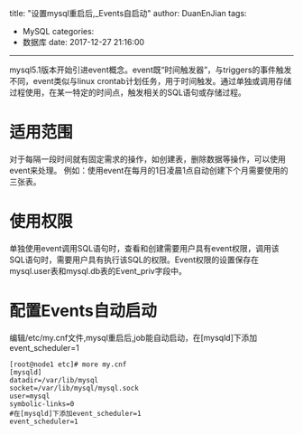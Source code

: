 title: "设置mysql重启后,\_Events自启动"
author: DuanEnJian
tags:
  - MySQL
categories:
  - 数据库
date: 2017-12-27 21:16:00
---
mysql5.1版本开始引进event概念。event既“时间触发器”，与triggers的事件触发不同，event类似与linux crontab计划任务，用于时间触发。通过单独或调用存储过程使用，在某一特定的时间点，触发相关的SQL语句或存储过程。
# 适用范围
对于每隔一段时间就有固定需求的操作，如创建表，删除数据等操作，可以使用event来处理。
例如：使用event在每月的1日凌晨1点自动创建下个月需要使用的三张表。

# 使用权限
单独使用event调用SQL语句时，查看和创建需要用户具有event权限，调用该SQL语句时，需要用户具有执行该SQL的权限。Event权限的设置保存在mysql.user表和mysql.db表的Event_priv字段中。 
# 配置Events自动启动

编辑/etc/my.cnf文件,mysql重启后,job能自动启动，在[mysqld]下添加event_scheduler=1
```
[root@node1 etc]# more my.cnf
[mysqld]
datadir=/var/lib/mysql
socket=/var/lib/mysql/mysql.sock
user=mysql
symbolic-links=0
#在[mysqld]下添加event_scheduler=1
event_scheduler=1
```